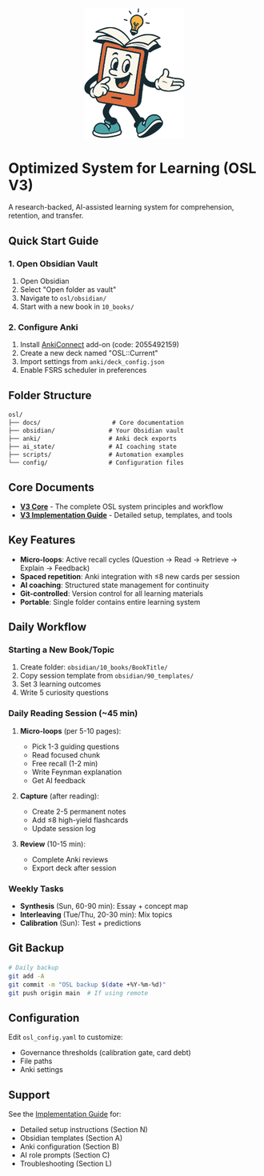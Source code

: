<div align="center">
<img src="./assets/learny.png" alt="Learny" width="200">
</div>

# Optimized System for Learning (OSL V3)

A research-backed, AI-assisted learning system for comprehension, retention, and transfer.

## Quick Start Guide

### 1. Open Obsidian Vault

1. Open Obsidian
2. Select "Open folder as vault"
3. Navigate to `osl/obsidian/`
4. Start with a new book in `10_books/`

### 2. Configure Anki

1. Install [AnkiConnect](https://ankiweb.net/shared/info/2055492159) add-on (code: 2055492159)
2. Create a new deck named "OSL::Current"
3. Import settings from `anki/deck_config.json`
4. Enable FSRS scheduler in preferences

## Folder Structure

```
osl/
├── docs/                    # Core documentation
├── obsidian/               # Your Obsidian vault
├── anki/                   # Anki deck exports
├── ai_state/               # AI coaching state
├── scripts/                # Automation examples
└── config/                 # Configuration files
```

## Core Documents

- **[V3 Core](docs/V3_Core.md)** - The complete OSL system principles and workflow
- **[V3 Implementation Guide](docs/V3_Implementation_Guide.md)** - Detailed setup, templates, and tools

## Key Features

- **Micro-loops**: Active recall cycles (Question → Read → Retrieve → Explain → Feedback)
- **Spaced repetition**: Anki integration with ≤8 new cards per session
- **AI coaching**: Structured state management for continuity
- **Git-controlled**: Version control for all learning materials
- **Portable**: Single folder contains entire learning system

## Daily Workflow

### Starting a New Book/Topic

1. Create folder: `obsidian/10_books/BookTitle/`
2. Copy session template from `obsidian/90_templates/`
3. Set 3 learning outcomes
4. Write 5 curiosity questions

### Daily Reading Session (~45 min)

1. **Micro-loops** (per 5-10 pages):
   - Pick 1-3 guiding questions
   - Read focused chunk
   - Free recall (1-2 min)
   - Write Feynman explanation
   - Get AI feedback

2. **Capture** (after reading):
   - Create 2-5 permanent notes
   - Add ≤8 high-yield flashcards
   - Update session log

3. **Review** (10-15 min):
   - Complete Anki reviews
   - Export deck after session

### Weekly Tasks

- **Synthesis** (Sun, 60-90 min): Essay + concept map
- **Interleaving** (Tue/Thu, 20-30 min): Mix topics
- **Calibration** (Sun): Test + predictions

## Git Backup

```bash
# Daily backup
git add -A
git commit -m "OSL backup $(date +%Y-%m-%d)"
git push origin main  # If using remote
```

## Configuration

Edit `osl_config.yaml` to customize:
- Governance thresholds (calibration gate, card debt)
- File paths
- Anki settings

## Support

See the [Implementation Guide](docs/V3_Implementation_Guide.md) for:
- Detailed setup instructions (Section N)
- Obsidian templates (Section A)
- Anki configuration (Section B)
- AI role prompts (Section C)
- Troubleshooting (Section L)
